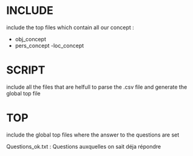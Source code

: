 # INCLUDE
include the top files which contain all our concept : 
  - obj_concept
  - pers_concept
  -loc_concept

# SCRIPT
include all the files that are helfull to parse the .csv file and generate the global top file

# TOP
include the global top files where the answer to the questions are set

Questions_ok.txt : Questions auxquelles on sait déja répondre
